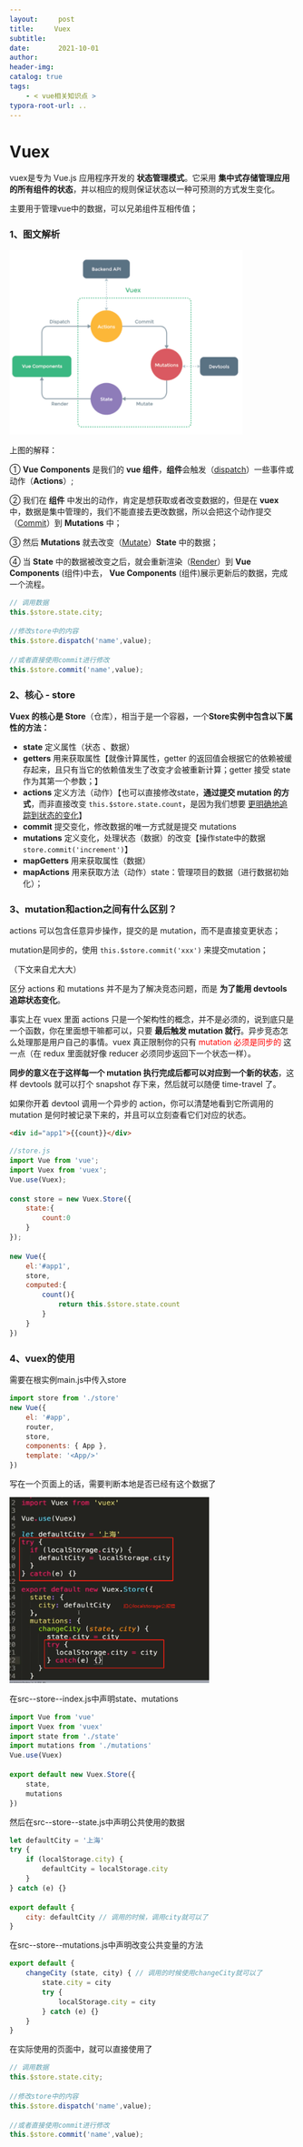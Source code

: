 ```yaml
---
layout:     post
title:     Vuex
subtitle:  
date:       2021-10-01
author:     
header-img: 
catalog: true
tags:
    - < vue相关知识点 >
typora-root-url: ..
---
```



# Vuex

vuex是专为 Vue.js 应用程序开发的 **状态管理模式**。它采用 **集中式存储管理应用的所有组件的状态**，并以相应的规则保证状态以一种可预测的方式发生变化。

主要用于管理vue中的数据，可以兄弟组件互相传值；



### 1、图文解析

<img src="/../img/assets_2019/vuex.png" style="zoom:45%;" />

上图的解释：

① **Vue Components** 是我们的 **vue 组件**，**组件**会触发（<u>dispatch</u>）一些事件或动作（**Actions**）;

② 我们在 **组件** 中发出的动作，肯定是想获取或者改变数据的，但是在 **vuex** 中，数据是集中管理的，我们不能直接去更改数据，所以会把这个动作提交（<u>Commit</u>）到 **Mutations** 中；

③ 然后 **Mutations** 就去改变（<u>Mutate</u>）**State** 中的数据；

④ 当 **State** 中的数据被改变之后，就会重新渲染（<u>Render</u>）到 **Vue Components** (组件)中去， **Vue Components** (组件)展示更新后的数据，完成一个流程。

```js
// 调用数据
this.$store.state.city;

//修改store中的内容
this.$store.dispatch('name',value);

//或者直接使用commit进行修改
this.$store.commit('name',value);
```





### 2、核心 - store

**Vuex 的核心是 Store**（仓库），相当于是一个容器，一个**Store实例中包含以下属性的方法：**

- **state** 定义属性（状态 、数据）
- **getters** 用来获取属性【就像计算属性，getter 的返回值会根据它的依赖被缓存起来，且只有当它的依赖值发生了改变才会被重新计算；getter 接受 state 作为其第一个参数；】
- **actions** 定义方法（动作）【也可以直接修改state，**通过提交 mutation 的方式**，而非直接改变 `this.$store.state.count`，是因为我们想要 <u>更明确地追踪到状态的变化</u>】
- **commit** 提交变化，修改数据的唯一方式就是提交 mutations
- **mutations** 定义变化，处理状态（数据）的改变【操作state中的数据`store.commit('increment')`】
- **mapGetters** 用来获取属性（数据）
- **mapActions** 用来获取方法（动作）state：管理项目的数据（进行数据初始化）；





### 3、mutation和action之间有什么区别？

actions 可以包含任意异步操作，提交的是 mutation，而不是直接变更状态；

mutation是同步的，使用 `this.$store.commit('xxx')`  来提交mutation；



（下文来自尤大大）

区分 actions 和 mutations 并不是为了解决竞态问题，而是 **为了能用 devtools 追踪状态变化**。

事实上在 vuex 里面 actions 只是一个架构性的概念，并不是必须的，说到底只是一个函数，你在里面想干嘛都可以，只要 **最后触发 mutation 就行**。异步竞态怎么处理那是用户自己的事情。vuex 真正限制你的只有 <span style=color:red>mutation 必须是同步的</span> 这一点（在 redux 里面就好像 reducer 必须同步返回下一个状态一样）。

**同步的意义在于这样每一个 mutation 执行完成后都可以对应到一个新的状态**，这样 devtools 就可以打个 snapshot 存下来，然后就可以随便 time-travel 了。

如果你开着 devtool 调用一个异步的 action，你可以清楚地看到它所调用的 mutation 是何时被记录下来的，并且可以立刻查看它们对应的状态。

```html
<div id="app1">{{count}}</div>
```

```javascript
//store.js
import Vue from 'vue';
import Vuex from 'vuex';
Vue.use(Vuex);

const store = new Vuex.Store({
    state:{
        count:0
    }
});

new Vue({
    el:'#app1',
    store,
    computed:{
        count(){
            return this.$store.state.count
        }
    }
})
```



### 4、vuex的使用

需要在根实例main.js中传入store

```javascript
import store from './store'
new Vue({
    el: '#app',
    router,
    store,
    components: { App },
    template: '<App/>'
})
```

写在一个页面上的话，需要判断本地是否已经有这个数据了

<img src="/../img/assets_2019/1567605439082.png" alt="1567605439082" style="zoom:40%;" />

在src--store--index.js中声明state、mutations

```javascript
import Vue from 'vue'
import Vuex from 'vuex'
import state from './state'
import mutations from './mutations'
Vue.use(Vuex)

export default new Vuex.Store({
    state,
    mutations
})
```

然后在src--store--state.js中声明公共使用的数据

```javascript
let defaultCity = '上海'
try {
    if (localStorage.city) {
        defaultCity = localStorage.city
    }
} catch (e) {}

export default {
    city: defaultCity // 调用的时候，调用city就可以了
}
```

在src--store--mutations.js中声明改变公共变量的方法

```javascript
export default {
    changeCity (state, city) { // 调用的时候使用changeCity就可以了
        state.city = city
        try {
            localStorage.city = city
        } catch (e) {}
    }
}
```

在实际使用的页面中，就可以直接使用了

```javascript
// 调用数据
this.$store.state.city;

//修改store中的内容
this.$store.dispatch('name',value);

//或者直接使用commit进行修改
this.$store.commit('name',value);
```



